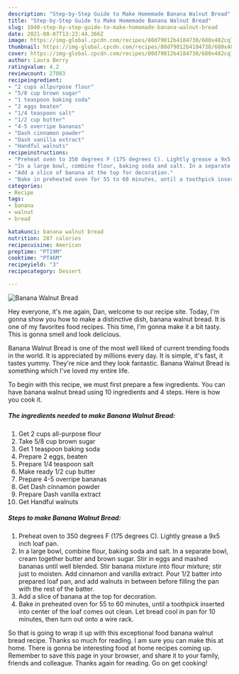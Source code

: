 ```yaml
---
description: "Step-by-Step Guide to Make Homemade Banana Walnut Bread"
title: "Step-by-Step Guide to Make Homemade Banana Walnut Bread"
slug: 1040-step-by-step-guide-to-make-homemade-banana-walnut-bread
date: 2021-08-07T13:23:44.366Z
image: https://img-global.cpcdn.com/recipes/80d79012b4184730/680x482cq70/banana-walnut-bread-recipe-main-photo.jpg
thumbnail: https://img-global.cpcdn.com/recipes/80d79012b4184730/680x482cq70/banana-walnut-bread-recipe-main-photo.jpg
cover: https://img-global.cpcdn.com/recipes/80d79012b4184730/680x482cq70/banana-walnut-bread-recipe-main-photo.jpg
author: Laura Berry
ratingvalue: 4.2
reviewcount: 27083
recipeingredient:
- "2 cups allpurpose flour"
- "5/8 cup brown sugar"
- "1 teaspoon baking soda"
- "2 eggs beaten"
- "1/4 teaspoon salt"
- "1/2 cup butter"
- "4-5 overripe bananas"
- "Dash cinnamon powder"
- "Dash vanilla extract"
- "Handful walnuts"
recipeinstructions:
- "Preheat oven to 350 degrees F (175 degrees C). Lightly grease a 9x5 inch loaf pan."
- "In a large bowl, combine flour, baking soda and salt. In a separate bowl, cream together butter and brown sugar. Stir in eggs and mashed bananas until well blended. Stir banana mixture into flour mixture; stir just to moisten. Add cinnamon and vanilla extract. Pour 1/2 batter into prepared loaf pan, and add walnuts in between before filling the pan with the rest of the batter."
- "Add a slice of banana at the top for decoration."
- "Bake in preheated oven for 55 to 60 minutes, until a toothpick inserted into center of the loaf comes out clean. Let bread cool in pan for 10 minutes, then turn out onto a wire rack."
categories:
- Recipe
tags:
- banana
- walnut
- bread

katakunci: banana walnut bread 
nutrition: 287 calories
recipecuisine: American
preptime: "PT19M"
cooktime: "PT46M"
recipeyield: "3"
recipecategory: Dessert

---
```



![Banana Walnut Bread](https://img-global.cpcdn.com/recipes/80d79012b4184730/680x482cq70/banana-walnut-bread-recipe-main-photo.jpg)

Hey everyone, it's me again, Dan, welcome to our recipe site. Today, I'm gonna show you how to make a distinctive dish, banana walnut bread. It is one of my favorites food recipes. This time, I'm gonna make it a bit tasty. This is gonna smell and look delicious.



Banana Walnut Bread is one of the most well liked of current trending foods in the world. It is appreciated by millions every day. It is simple, it's fast, it tastes yummy. They're nice and they look fantastic. Banana Walnut Bread is something which I've loved my entire life.


To begin with this recipe, we must first prepare a few ingredients. You can have banana walnut bread using 10 ingredients and 4 steps. Here is how you cook it.

<!--inarticleads1-->

##### The ingredients needed to make Banana Walnut Bread:

1. Get 2 cups all-purpose flour
1. Take 5/8 cup brown sugar
1. Get 1 teaspoon baking soda
1. Prepare 2 eggs, beaten
1. Prepare 1/4 teaspoon salt
1. Make ready 1/2 cup butter
1. Prepare 4-5 overripe bananas
1. Get Dash cinnamon powder
1. Prepare Dash vanilla extract
1. Get Handful walnuts




<!--inarticleads2-->

##### Steps to make Banana Walnut Bread:

1. Preheat oven to 350 degrees F (175 degrees C). Lightly grease a 9x5 inch loaf pan.
1. In a large bowl, combine flour, baking soda and salt. In a separate bowl, cream together butter and brown sugar. Stir in eggs and mashed bananas until well blended. Stir banana mixture into flour mixture; stir just to moisten. Add cinnamon and vanilla extract. Pour 1/2 batter into prepared loaf pan, and add walnuts in between before filling the pan with the rest of the batter.
1. Add a slice of banana at the top for decoration.
1. Bake in preheated oven for 55 to 60 minutes, until a toothpick inserted into center of the loaf comes out clean. Let bread cool in pan for 10 minutes, then turn out onto a wire rack.




So that is going to wrap it up with this exceptional food banana walnut bread recipe. Thanks so much for reading. I am sure you can make this at home. There is gonna be interesting food at home recipes coming up. Remember to save this page in your browser, and share it to your family, friends and colleague. Thanks again for reading. Go on get cooking!
